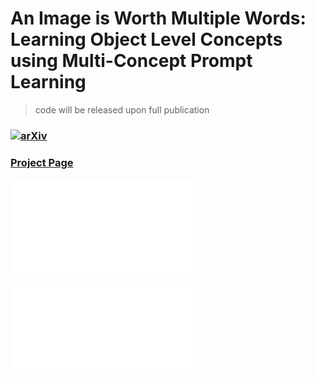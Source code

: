 # An Image is Worth Multiple Words: Learning Object Level Concepts using Multi-Concept Prompt Learning

> code will be released upon full publication
### [![arXiv](https://img.shields.io/badge/arXiv-2208.01618-b31b1b.svg)](https://arxiv.org/abs/tbc)
### [Project Page](https://mcpl.github.io)&ensp;&ensp;&ensp;

![teaser](docs/teaser.pdf)

![teaser](docs/method.pdf)



